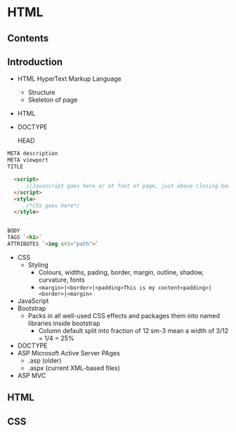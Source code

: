 # HTML

## Contents


## Introduction

- HTML HyperText Markup Language
  - Structure
  - Skeleton of page

- HTML
- DOCTYPE

    HEAD

```html
META description
META viewport
TITLE

  <script>
      //Javascript goes here or at foot of page, just above closing body tag
  </script>
  <style>
      /*CSS goes here*/
  </style>        


BODY
TAGS `<h1>`
ATTRIBUTES `<img src="path">`
```

- CSS
  - Styling
    - Colours, widths, pading, border, margin, outline, shadow, curvature, fonts
    - `<margin>|<border>|<padding>This is my content<padding>|<border>|<margin>`
- JavaScript
- Bootstrap
  - Packs in all well-used CSS effects and packages them into named libraries inside bootstrap
    - Column default split into fraction of 12  sm-3 mean a width of 3/12 = 1/4 = 25%
- DOCTYPE
- ASP Microsoft Active Server PAges
  - .asp (older)
  - .aspx (current XML-based files)
- ASP MVC

## HTML

## CSS